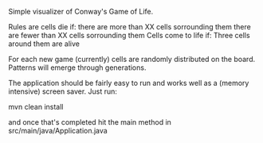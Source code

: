 Simple visualizer of Conway's Game of Life. 

Rules are cells die if:
  there are more than XX cells sorrounding them
  there are fewer than XX cells sorrounding them
Cells come to life if:
  Three cells around them are alive

For each new game (currently) cells are randomly distributed on the board. Patterns will emerge through generations.

The application should be fairly easy to run and works well as a (memory intensive) screen saver. Just run:

mvn clean install

and once that's completed hit the main method in src/main/java/Application.java

